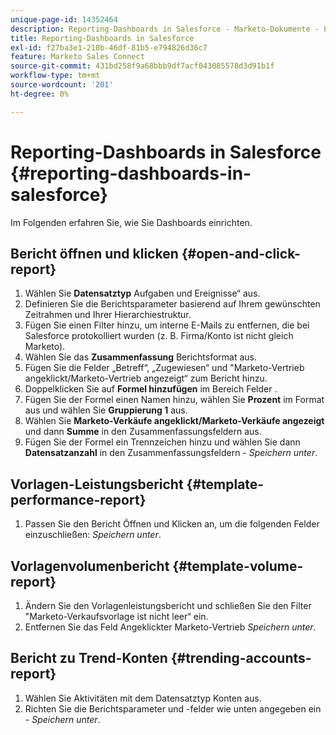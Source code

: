 ```yaml
---
unique-page-id: 14352464
description: Reporting-Dashboards in Salesforce - Marketo-Dokumente - Produktdokumentation
title: Reporting-Dashboards in Salesforce
exl-id: f27ba3e1-210b-46df-81b5-e794826d36c7
feature: Marketo Sales Connect
source-git-commit: 431bd258f9a68bbb9df7acf043085578d3d91b1f
workflow-type: tm+mt
source-wordcount: '201'
ht-degree: 0%

---
```


# Reporting-Dashboards in Salesforce {#reporting-dashboards-in-salesforce}

Im Folgenden erfahren Sie, wie Sie Dashboards einrichten.

## Bericht öffnen und klicken {#open-and-click-report}

1. Wählen Sie **Datensatztyp** Aufgaben und Ereignisse“ aus.
1. Definieren Sie die Berichtsparameter basierend auf Ihrem gewünschten Zeitrahmen und Ihrer Hierarchiestruktur.
1. Fügen Sie einen Filter hinzu, um interne E-Mails zu entfernen, die bei Salesforce protokolliert wurden (z. B. Firma/Konto ist nicht gleich Marketo).
1. Wählen Sie das **Zusammenfassung** Berichtsformat aus.
1. Fügen Sie die Felder „Betreff“, „Zugewiesen“ und &quot;Marketo-Vertrieb angeklickt/Marketo-Vertrieb angezeigt“ zum Bericht hinzu.
1. Doppelklicken Sie auf **Formel hinzufügen** im Bereich Felder .
1. Fügen Sie der Formel einen Namen hinzu, wählen Sie **Prozent** im Format aus und wählen Sie **Gruppierung 1** aus.
1. Wählen Sie **Marketo-Verkäufe angeklickt/Marketo-Verkäufe angezeigt** und dann **Summe** in den Zusammenfassungsfeldern aus.
1. Fügen Sie der Formel ein Trennzeichen hinzu und wählen Sie dann **Datensatzanzahl** in den Zusammenfassungsfeldern - _Speichern unter_.

## Vorlagen-Leistungsbericht {#template-performance-report}

1. Passen Sie den Bericht Öffnen und Klicken an, um die folgenden Felder einzuschließen: _Speichern unter_.

## Vorlagenvolumenbericht {#template-volume-report}

1. Ändern Sie den Vorlagenleistungsbericht und schließen Sie den Filter &quot;Marketo-Verkaufsvorlage ist nicht leer“ ein.
1. Entfernen Sie das Feld Angeklickter Marketo-Vertrieb _Speichern unter_.

## Bericht zu Trend-Konten {#trending-accounts-report}

1. Wählen Sie Aktivitäten mit dem Datensatztyp Konten aus.
1. Richten Sie die Berichtsparameter und -felder wie unten angegeben ein - _Speichern unter_.
